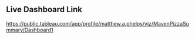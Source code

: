 
## Live Dashboard Link

https://public.tableau.com/app/profile/matthew.a.phelps/viz/MavenPizzaSummary/Dashboard1


